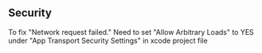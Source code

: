## Security
  To fix "Network request failed."
  Need to set "Allow Arbitrary Loads" to YES under "App Transport Security Settings" in xcode project file